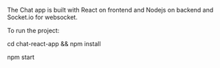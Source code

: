 The Chat app is built with React on frontend and Nodejs on backend and Socket.io for websocket.

To run the project:

cd chat-react-app && npm install

npm start

